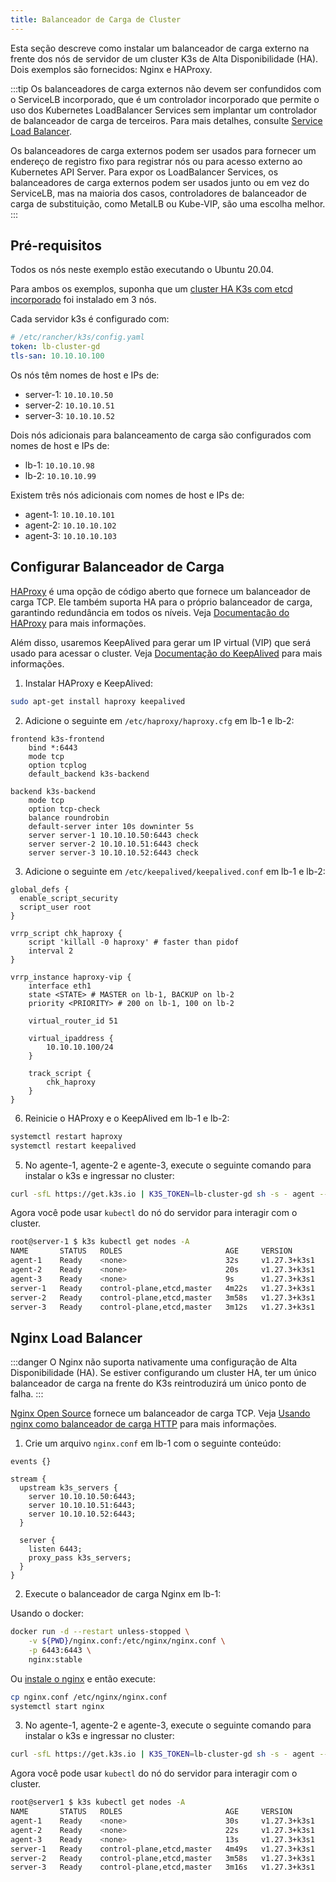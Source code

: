 ```yaml
---
title: Balanceador de Carga de Cluster
---
```


Esta seção descreve como instalar um balanceador de carga externo na frente dos nós de servidor de um cluster K3s de Alta Disponibilidade (HA). Dois exemplos são fornecidos: Nginx e HAProxy.

:::tip
Os balanceadores de carga externos não devem ser confundidos com o ServiceLB incorporado, que é um controlador incorporado que permite o uso dos Kubernetes LoadBalancer Services sem implantar um controlador de balanceador de carga de terceiros. Para mais detalhes, consulte [Service Load Balancer](../networking/networking-services.md#service-load-balancer).

Os balanceadores de carga externos podem ser usados ​​para fornecer um endereço de registro fixo para registrar nós ou para acesso externo ao Kubernetes API Server. Para expor os LoadBalancer Services, os balanceadores de carga externos podem ser usados ​​junto ou em vez do ServiceLB, mas na maioria dos casos, controladores de balanceador de carga de substituição, como MetalLB ou Kube-VIP, são uma escolha melhor.
:::

## Pré-requisitos

Todos os nós neste exemplo estão executando o Ubuntu 20.04.

Para ambos os exemplos, suponha que um [cluster HA K3s com etcd incorporado](../datastore/ha-embedded.md) foi instalado em 3 nós.

Cada servidor k3s é configurado com:
```yaml
# /etc/rancher/k3s/config.yaml
token: lb-cluster-gd
tls-san: 10.10.10.100
```

Os nós têm nomes de host e IPs de:
* server-1: `10.10.10.50`
* server-2: `10.10.10.51`
* server-3: `10.10.10.52`


Dois nós adicionais para balanceamento de carga são configurados com nomes de host e IPs de:
* lb-1: `10.10.10.98`
* lb-2: `10.10.10.99`

Existem três nós adicionais com nomes de host e IPs de:
* agent-1: `10.10.10.101`
* agent-2: `10.10.10.102`
* agent-3: `10.10.10.103`

## Configurar Balanceador de Carga
<Tabs queryString="ext-load-balancer">
<TabItem value="HAProxy" default>

[HAProxy](http://www.haproxy.org/) é uma opção de código aberto que fornece um balanceador de carga TCP. Ele também suporta HA para o próprio balanceador de carga, garantindo redundância em todos os níveis. Veja [Documentação do HAProxy](http://docs.haproxy.org/2.8/intro.html) para mais informações.

Além disso, usaremos KeepAlived para gerar um IP virtual (VIP) que será usado para acessar o cluster. Veja [Documentação do KeepAlived](https://www.keepalived.org/manpage.html) para mais informações.



1) Instalar HAProxy e KeepAlived:

```bash
sudo apt-get install haproxy keepalived
```

2) Adicione o seguinte em `/etc/haproxy/haproxy.cfg` em lb-1 e lb-2:

```
frontend k3s-frontend
    bind *:6443
    mode tcp
    option tcplog
    default_backend k3s-backend

backend k3s-backend
    mode tcp
    option tcp-check
    balance roundrobin
    default-server inter 10s downinter 5s
    server server-1 10.10.10.50:6443 check
    server server-2 10.10.10.51:6443 check
    server server-3 10.10.10.52:6443 check
```
3) Adicione o seguinte em `/etc/keepalived/keepalived.conf` em lb-1 e lb-2:

```
global_defs {
  enable_script_security
  script_user root
}

vrrp_script chk_haproxy {
    script 'killall -0 haproxy' # faster than pidof
    interval 2
}

vrrp_instance haproxy-vip {
    interface eth1
    state <STATE> # MASTER on lb-1, BACKUP on lb-2
    priority <PRIORITY> # 200 on lb-1, 100 on lb-2

    virtual_router_id 51

    virtual_ipaddress {
        10.10.10.100/24
    }

    track_script {
        chk_haproxy
    }
}
```

6) Reinicie o HAProxy e o KeepAlived em lb-1 e lb-2:

```bash
systemctl restart haproxy
systemctl restart keepalived
```

5) No agente-1, agente-2 e agente-3, execute o seguinte comando para instalar o k3s e ingressar no cluster:

```bash
curl -sfL https://get.k3s.io | K3S_TOKEN=lb-cluster-gd sh -s - agent --server https://10.10.10.100:6443
```

Agora você pode usar `kubectl` do nó do servidor para interagir com o cluster.
```bash
root@server-1 $ k3s kubectl get nodes -A
NAME       STATUS   ROLES                       AGE     VERSION
agent-1    Ready    <none>                      32s     v1.27.3+k3s1
agent-2    Ready    <none>                      20s     v1.27.3+k3s1
agent-3    Ready    <none>                      9s      v1.27.3+k3s1
server-1   Ready    control-plane,etcd,master   4m22s   v1.27.3+k3s1
server-2   Ready    control-plane,etcd,master   3m58s   v1.27.3+k3s1
server-3   Ready    control-plane,etcd,master   3m12s   v1.27.3+k3s1
```

</TabItem>

<TabItem value="Nginx">

## Nginx Load Balancer

:::danger
O Nginx não suporta nativamente uma configuração de Alta Disponibilidade (HA). Se estiver configurando um cluster HA, ter um único balanceador de carga na frente do K3s reintroduzirá um único ponto de falha.
:::

[Nginx Open Source](http://nginx.org/) fornece um balanceador de carga TCP. Veja [Usando nginx como balanceador de carga HTTP](https://nginx.org/en/docs/http/load_balancing.html) para mais informações.

1) Crie um arquivo `nginx.conf` em lb-1 com o seguinte conteúdo:

```
events {}

stream {
  upstream k3s_servers {
    server 10.10.10.50:6443;
    server 10.10.10.51:6443;
    server 10.10.10.52:6443;
  }

  server {
    listen 6443;
    proxy_pass k3s_servers;
  }
}
```

2) Execute o balanceador de carga Nginx em lb-1:

Usando o docker:

```bash
docker run -d --restart unless-stopped \
    -v ${PWD}/nginx.conf:/etc/nginx/nginx.conf \
    -p 6443:6443 \
    nginx:stable
```

Ou [instale o nginx](https://docs.nginx.com/nginx/admin-guide/installing-nginx/installing-nginx-open-source/) e então execute:

```bash
cp nginx.conf /etc/nginx/nginx.conf
systemctl start nginx
```

3) No agente-1, agente-2 e agente-3, execute o seguinte comando para instalar o k3s e ingressar no cluster:

```bash
curl -sfL https://get.k3s.io | K3S_TOKEN=lb-cluster-gd sh -s - agent --server https://10.10.10.98:6443
```

Agora você pode usar `kubectl` do nó do servidor para interagir com o cluster.
```bash
root@server1 $ k3s kubectl get nodes -A
NAME       STATUS   ROLES                       AGE     VERSION
agent-1    Ready    <none>                      30s     v1.27.3+k3s1
agent-2    Ready    <none>                      22s     v1.27.3+k3s1
agent-3    Ready    <none>                      13s     v1.27.3+k3s1
server-1   Ready    control-plane,etcd,master   4m49s   v1.27.3+k3s1
server-2   Ready    control-plane,etcd,master   3m58s   v1.27.3+k3s1
server-3   Ready    control-plane,etcd,master   3m16s   v1.27.3+k3s1
```
</TabItem>
</Tabs>
